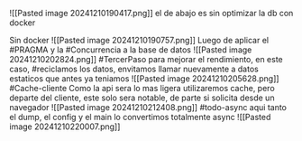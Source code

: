 ![[Pasted image 20241210190417.png]]
el de abajo es sin optimizar la db con docker

Sin docker
![[Pasted image 20241210190757.png]]
Luego de aplicar el #PRAGMA y la #Concurrencia a la base de datos
![[Pasted image 20241210202824.png]]
#TercerPaso para mejorar el rendimiento, en este caso, #reciclamos los datos, envitamos llamar nuevamente a datos estaticos que antes ya teniamos
![[Pasted image 20241210205628.png]]
#Cache-cliente
Como la api sera lo mas ligera utilizaremos cache, pero departe del cliente, este solo sera notable, de parte si solicita desde un navegador
![[Pasted image 20241210212408.png]]
#todo-async aqui tanto el dump, el config y el main lo convertimos totalmente async ![[Pasted image 20241210220007.png]]
